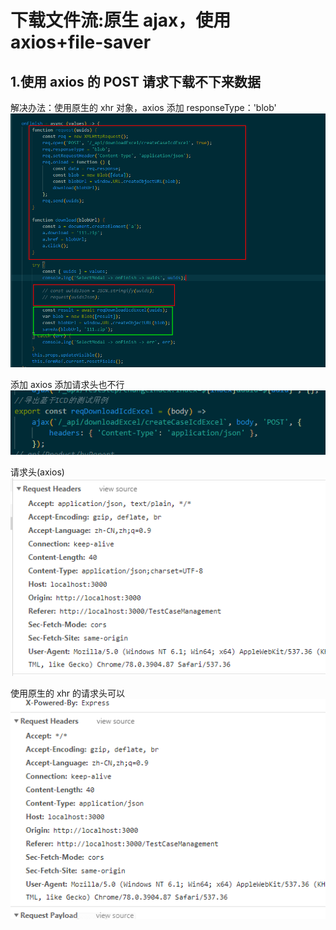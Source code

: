 # 下载文件流:原生 ajax，使用 axios+file-saver

## 1.使用 axios 的 POST 请求下载不下来数据

解决办法：使用原生的 xhr 对象，axios 添加 responseType：'blob'
![](img/%E5%8E%9F%E7%94%9F%E4%B8%8Eaxios%E4%B8%8B%E8%BD%BD%E6%96%87%E4%BB%B6%E6%B5%81.png)

添加 axios 添加请求头也不行
![](img/%E6%B7%BB%E5%8A%A0%E8%AF%B7%E6%B1%82%E5%A4%B4.png)

请求头(axios)
![](img/%E6%B2%A1%E6%94%B9headers%E4%B9%8B%E5%89%8D%E7%9A%84%E8%AF%B7%E6%B1%82%E5%A4%B4.png)

使用原生的 xhr 的请求头可以
![](img/%E5%8E%9F%E7%94%9Fxhr%E8%AF%B7%E6%B1%82%E5%A4%B4.png)
